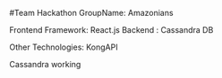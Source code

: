 #Team Hackathon GroupName: Amazonians

Frontend Framework: React.js
Backend : Cassandra DB

Other Technologies: KongAPI
 
Cassandra working

